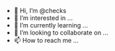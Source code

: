 - 👋 Hi, I’m @checks
- 👀 I’m interested in ...
- 🌱 I’m currently learning ...
- 💞️ I’m looking to collaborate on ...
- 📫 How to reach me ...

<!---
checks/checks is a ✨ special ✨ repository because its `README.md` (this file) appears on your GitHub profile.
You can click the Preview link to take a look at your changes.
--->
